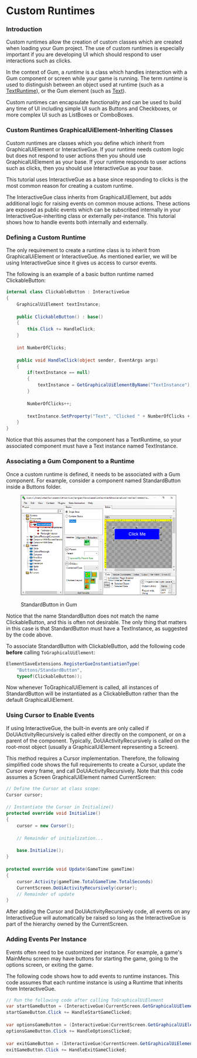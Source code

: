 # Custom Runtimes

### Introduction

Custom runtimes allow the creation of custom classes which are created when loading your Gum project. The use of custom runtimes is especially important if you are developing UI which should respond to user interactions such as clicks.

In the context of Gum, a _runtime_ is a class which handles interaction with a Gum component or screen while your game is running. The term _runtime_ is used to distinguish between an object used at runtime (such as a [TextRuntime](runtime-objects-graphicaluielement-deriving/textruntime.md)), or the Gum element (such as [Text](../gum-elements/text/)).

Custom runtimes can encapsulate functionality and can be used to build any time of UI including simple UI such as Buttons and Checkboxes, or more complex UI such as ListBoxes or ComboBoxes.

### Custom Runtimes GraphicalUiElement-Inheriting Classes

Custom runtimes are classes which you define which inherit from GraphicalUiElement or InteractiveGue. If your runtime needs custom logic but does not respond to user actions then you should use GraphicalUiElement as your base. If your runtime responds to user actions such as clicks, then you should use InteractiveGue as your base.

This tutorial uses InteractiveGue as a base since responding to clicks is the most common reason for creating a custom runtime.

The InteractiveGue class inherits from GraphicalUiElement, but adds additional logic for raising events on common mouse actions. These actions are exposed as public events which can be subscribed internally in your InteractiveGue-inheriting class or externally per-instance. This tutorial shows how to handle events both internally and externally.

### Defining a Custom Runtime

The only requirement to create a runtime class is to inherit from GraphicalUiElement or InteractiveGue. As mentioned earlier, we will be using InteractiveGue since it gives us access to cursor events.

The following is an example of a basic button runtime named ClickableButton:

```csharp
internal class ClickableButton : InteractiveGue
{
    GraphicalUiElement textInstance;

    public ClickableButton() : base() 
    {
        this.Click += HandleClick;
    }

    int NumberOfClicks;

    public void HandleClick(object sender, EventArgs args)
    {
        if(textInstance == null)
        {
            textInstance = GetGraphicalUiElementByName("TextInstance");
        }

        NumberOfClicks++;

        textInstance.SetProperty("Text", "Clicked " + NumberOfClicks + " times");
    }
}
```

Notice that this assumes that the component has a TextRuntime, so your associated component must have a Text instance named TextInstance.

### Associating a Gum Component to a Runtime

Once a custom runtime is defined, it needs to be associated with a Gum component. For example, consider a component named StandardButton inside a Buttons folder.

<figure><img src="../.gitbook/assets/image.png" alt=""><figcaption><p>StandardButton in Gum</p></figcaption></figure>

Notice that the name StandardButton does not match the name ClickableButton, and this is often not desirable. The only thing that matters in this case is that StandardButton must have a TextInstance, as suggested by the code above.

To associate StandardButton with ClickableButton, add the following code **before** calling `ToGraphicalUiElement`:

```csharp
ElementSaveExtensions.RegisterGueInstantiationType(
    "Buttons/StandardButton", 
    typeof(ClickableButton));
```

Now whenever ToGraphicalUiElement is called, all instances of StandardButton will be instantiated as a ClickableButton rather than the default GraphicalUiElement.

### Using Cursor to Enable Events

If using InteractiveGue, the built-in events are only called if DoUiActivityRecursively is called either directly on the component, or on a parent of the component. Typically, DoUiActivityRecursively is called on the root-most object (usually a GraphicalUiElement representing a Screen).

This method requires a Cursor implementation. Therefore, the following simplified code shows the full requirements to create a Cursor, update the Cursor every frame, and call DoUiActivityRecursively. Note that this code assumes a Screen GraphicalUiElement named CurrentScreen:

```csharp
// Define the Cursor at class scope:
Cursor cursor;

// Instantiate the Cursor in Initialize()
protected override void Initialize()
{
    cursor = new Cursor();

    // Remainder of initialization...

    base.Initialize();
}

protected override void Update(GameTime gameTime)
{
    cursor.Activity(gameTime.TotalGameTime.TotalSeconds)
    CurrentScreen.DoUiActivityRecursively(cursor);
    // Remainder of update
}
```

After adding the Cursor and DoUiActivityRecursively code, all events on any InteractiveGue will automatically be raised so long as the InteractiveGue is part of the hierarchy owned by the CurrentScreen.

### Adding Events Per Instance

Events often need to be customized per instance. For example, a game's MainMenu screen may have buttons for starting the game, going to the options screen, or exiting the game.&#x20;

The following code shows how to add events to runtime instances. This code assumes that each runtime instance is using a Runtime that inherits from InteractiveGue.

```csharp
// Run the following code after calling ToGraphicalUiElement
var startGameButton = (InteractiveGue)CurrentScreen.GetGraphicalUiElementByName("StartButton");
startGameButton.Click += HandleStartGameClicked;

var optionsGameButton = (InteractiveGue)CurrentScreen.GetGraphicalUiElementByName("OptionsButton");
optionsGameButton.Click += HandleOptionsClicked;

var exitGameButton = (InteractiveGue)CurrentScreen.GetGraphicalUiElementByName("ExitGameButton");
exitGameButton.Click += HandleExitGameClicked;
```
